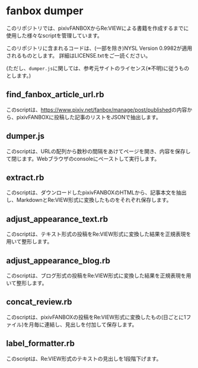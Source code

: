 # fanbox dumper

このリポジトリでは、pixivFANBOXからRe:VIEWによる書籍を作成するまでに使用した様々なscriptを管理しています。

このリポジトリに含まれるコードは、(一部を除き)NYSL Version 0.9982が適用されるものとします。
詳細はLICENSE.txtをご一読ください。

(ただし、`dumper.js`に関しては、参考元サイトのライセンス(※不明)に従うものとします。)

## find_fanbox_article_url.rb
このscriptは、<https://www.pixiv.net/fanbox/manage/post/published>の内容から、pixivFANBOXに投稿した記事のリストをJSONで抽出します。

## dumper.js
このscriptは、URLの配列から数秒の間隔をあけてページを開き、内容を保存して閉じます。Webブラウザのconsoleにペーストして実行します。

## extract.rb
このscriptは、ダウンロードしたpixivFANBOXのHTMLから、記事本文を抽出し、MarkdownとRe:VIEW形式に変換したものをそれぞれ保存します。

## adjust_appearance_text.rb
このscriptは、テキスト形式の投稿をRe:VIEW形式に変換した結果を正規表現を用いて整形します。

## adjust_appearance_blog.rb
このscriptは、ブログ形式の投稿をRe:VIEW形式に変換した結果を正規表現を用いて整形します。

## concat_review.rb
このscriptは、pixivFANBOXの投稿をRe:VIEW形式に変換したもの(日ごとに1ファイル)を月毎に連結し、見出しを付加して保存します。

## label_formatter.rb
このscriptは、Re:VIEW形式のテキストの見出しを1段階下げます。
